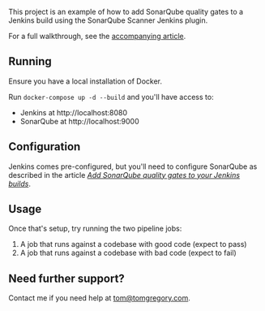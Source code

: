 This project is an example of how to add SonarQube quality gates to
a Jenkins build using the SonarQube Scanner Jenkins plugin.

For a full walkthrough, see the [accompanying article](https://tomgregory.com/sonarqube-quality-gates-in-jenkins-build-pipeline).

## Running

Ensure you have a local installation of Docker.

Run `docker-compose up -d --build` and you'll have access to:

* Jenkins at http://localhost:8080
* SonarQube at http://localhost:9000

## Configuration

Jenkins comes pre-configured, but you'll need to configure SonarQube
as described in the article *[Add SonarQube quality gates to your Jenkins builds](https://tomgregory.com/sonarqube-quality-gates-in-jenkins-build-pipeline#configure-sonarqube)*.

## Usage

Once that's setup, try running the two pipeline jobs:

1. A job that runs against a codebase with good code (expect to pass)
1. A job that runs against a codebase with bad code (expect to fail)

## Need further support?
Contact me if you need help at tom@tomgregory.com.

